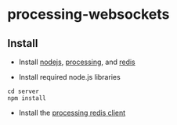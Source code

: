 processing-websockets
=====================

Install
-------

* Install [nodejs](https://nodejs.org/download/), [processing](https://processing.org/download/?processing), and [redis](http://redis.io/download)

* Install required node.js libraries

```
cd server
npm install
```

* Install the [processing redis client](https://github.com/nok/redis-processing)
